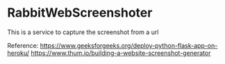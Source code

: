 # RabbitWebScreenshoter
This is a service to capture the screenshot from a url

Reference: 
https://www.geeksforgeeks.org/deploy-python-flask-app-on-heroku/
https://www.thum.io/building-a-website-screenshot-generator
